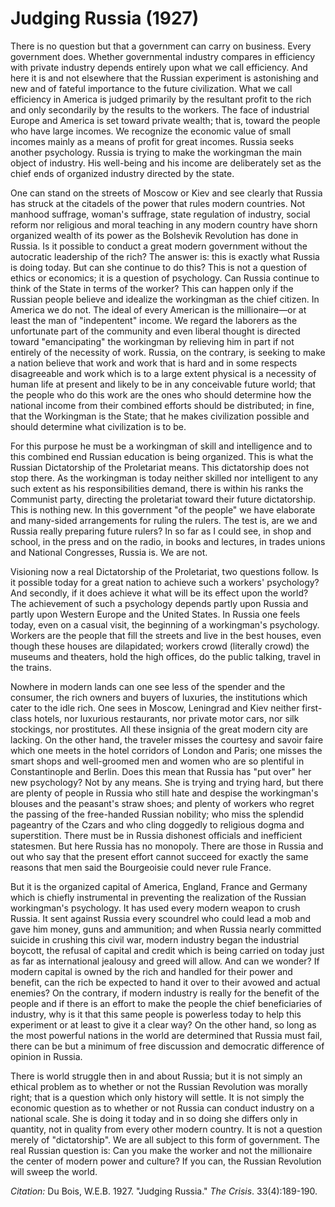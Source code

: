 <!--
title:   Judging Russia
author:  Du Bois, W.E.B.
journal: The Crisis
year:    1927
volume:  33
issue:   4
pages:   189-190
-->
# Judging Russia (1927)

There is no question but that a government can carry on business. Every government does. Whether governmental industry compares in efficiency with private industry depends entirely upon what we call efficiency. And here it is and not elsewhere that the Russian experiment is astonishing and new and of fateful importance to the future civilization. What we call efficiency in America is judged primarily by the resultant profit to the rich and only secondarily by the results to the workers. The face of industrial Europe and America is set toward private wealth; that is, toward the people who have large incomes. We recognize the economic value of small incomes mainly as a means of profit for great incomes. Russia seeks another psychology. Russia is trying to make the workingman the main object of industry. His well-being and his income are deliberately set as the chief ends of organized industry directed by the state.

One can stand on the streets of Moscow or Kiev and see clearly that Russia has struck at the citadels of the power that  rules modern countries. Not manhood suffrage, woman's suffrage, state regulation of industry, social reform nor religious and moral teaching in any modern country have shorn organized wealth of its power as the Bolshevik Revolution has done in Russia. Is it possible to conduct a great modern government without the autocratic leadership of the rich? The answer is: this is exactly what Russia is doing today. But can she continue to do this? This is not a question of ethics or economics; it is a question of psychology. Can Russia continue to think of the State in terms of the worker? This can happen only if the Russian people believe and idealize the workingman as the chief citizen. In America we do not. The ideal of every American is the millionaire—or at least the man of "indepentent" income. We regard the laborers as the unfortunate part of the community and even liberal thought is directed toward "emancipating" the workingman by relieving him in part if not entirely of the necessity of work. Russia, on the contrary, is seeking to make a nation believe that work and work that is hard and in some respects disagreeable and work which is to a large extent physical is a necessity of human life at present and likely to be in any conceivable future world; that the people who do this work are the ones who should determine how the national income from their combined efforts should be distributed; in fine, that the Workingman is the State; that he makes civilization possible and should determine what civilization is to be.

For this purpose he must be a workingman of skill and intelligence and to this combined end Russian education is being organized. This is what the Russian Dictatorship of the Proletariat means. This dictatorship does not stop there. As the workingman is today neither skilled nor intelligent to any such extent as his responsibilities demand, there is within his ranks the Communist party, directing the proletariat toward their future dictatorship. This is nothing new. In this government "of the people" we have elaborate and many-sided arrangements for ruling the rulers. The test is, are we and Russia really preparing future rulers? In so far as I could see, in shop and school, in the press and on the radio, in books and lectures, in trades unions and National Congresses, Russia is. We are not.

Visioning now a real Dictatorship of the Proletariat, two questions follow. Is it possible today for a great nation to achieve such a workers' psychology? And secondly, if it does achieve it what will be its effect upon the world? The achievement of such a psychology depends partly upon Russia and partly upon Western Europe and the United States. In Russia one feels today, even on a casual visit, the beginning of a workingman's psychology. Workers are the people that fill the streets and live in the best houses, even though these houses are dilapidated; workers crowd (literally crowd) the museums and theaters, hold the high offices, do the public talking, travel in the trains.

Nowhere in modern lands can one see less of the spender and the consumer, the rich owners and buyers of luxuries, the institutions which cater to the idle rich. One sees in Moscow, Leningrad and Kiev neither first-class hotels, nor luxurious restaurants, nor private motor cars, nor silk stockings, nor prostitutes. All these insignia of the great modern city are lacking. On the other hand, the traveler misses the courtesy and savoir faire which one meets in the hotel corridors of London and Paris; one misses the smart shops and well-groomed men and women who are so plentiful in Constantinople and Berlin. Does this mean that Russia has "put over" her new psychology? Not by any means. She is trying and trying hard, but there are plenty of people in Russia who still hate and despise the workingman's blouses and the peasant's straw shoes; and plenty of workers who regret the passing of the free-handed Russian nobility; who miss the splendid pageantry of the Czars and who cling doggedly to religious dogma and superstition. There must be in Russia dishonest officials and inefficient statesmen. But here Russia has no monopoly. There are those in Russia and out who say that the present effort cannot succeed for exactly the same reasons that men said the Bourgeoisie could never rule France.

But it is the organized capital of America, England, France and Germany which is chiefly instrumental in preventing the realization of the Russian workingman's psychology. It has used every modern weapon to crush Russia. It sent against Russia every scoundrel who could lead a mob and gave him money, guns and ammunition; and when Russia nearly committed suicide in crushing this civil war, modern industry began the industrial boycott, the refusal of capital and credit which is being carried on today just as far as international jealousy and greed will allow. And can we wonder? If modern capital is owned by the rich and handled for their power and benefit, can the rich be expected to hand it over to their avowed and actual enemies? On the contrary, if modern industry is really for the benefit of the people and if there is an effort to make the people the chief beneficiaries of industry, why is it that this same people is powerless today to help this experiment or at least to give it a clear way? On the other hand, so long as the most powerful nations in the world are determined that Russia must fail, there can be but a minimum of free discussion and democratic difference of opinion in Russia.

There is world struggle then in and about Russia; but it is not simply an ethical problem as to whether or not the Russian Revolution was morally right; that is a question which only history will settle. It is not simply the economic question as to whether or not Russia can conduct industry on a national scale. She is doing it today and in so doing she differs only in quantity, not in quality from every other modern country. It is not a question merely of "dictatorship". We are all subject to this form of government. The real Russian question is: Can you make the worker and not the millionaire the center of modern power and culture? If you can, the Russian Revolution will sweep the world.

*Citation:* Du Bois, W.E.B. 1927. "Judging Russia." *The Crisis*. 33(4):189-190.